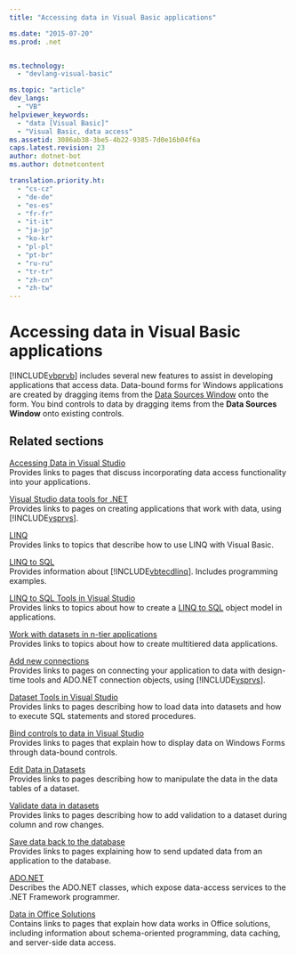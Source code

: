 ```yaml
---
title: "Accessing data in Visual Basic applications"

ms.date: "2015-07-20"
ms.prod: .net


ms.technology: 
  - "devlang-visual-basic"

ms.topic: "article"
dev_langs: 
  - "VB"
helpviewer_keywords: 
  - "data [Visual Basic]"
  - "Visual Basic, data access"
ms.assetid: 3086ab38-3be5-4b22-9385-7d0e16b04f6a
caps.latest.revision: 23
author: dotnet-bot
ms.author: dotnetcontent

translation.priority.ht: 
  - "cs-cz"
  - "de-de"
  - "es-es"
  - "fr-fr"
  - "it-it"
  - "ja-jp"
  - "ko-kr"
  - "pl-pl"
  - "pt-br"
  - "ru-ru"
  - "tr-tr"
  - "zh-cn"
  - "zh-tw"
---
```

# Accessing data in Visual Basic applications
[!INCLUDE[vbprvb](~/includes/vbprvb-md.md)] includes several new features to assist in developing applications that access data. Data-bound forms for Windows applications are created by dragging items from the [Data Sources Window](/visualstudio/data-tools/add-new-data-sources) onto the form. You bind controls to data by dragging items from the **Data Sources Window** onto existing controls.  
  
## Related sections  
 [Accessing Data in Visual Studio](/visualstudio/data-tools/)  
 Provides links to pages that discuss incorporating data access functionality into your applications.

 [Visual Studio data tools for .NET](/visualstudio/data-tools/visual-studio-data-tools-for-dotnet)  
 Provides links to pages on creating applications that work with data, using [!INCLUDE[vsprvs](~/includes/vsprvs-md.md)].  
  
 [LINQ](../../visual-basic/programming-guide/language-features/linq/index.md)  
 Provides links to topics that describe how to use LINQ with Visual Basic.  
  
 [LINQ to SQL](https://msdn.microsoft.com/library/bb386976)  
 Provides information about [!INCLUDE[vbtecdlinq](~/includes/vbtecdlinq-md.md)]. Includes programming examples.  
  
 [LINQ to SQL Tools in Visual Studio](/visualstudio/data-tools/linq-to-sql-tools-in-visual-studio2)  
 Provides links to topics about how to create a [LINQ to SQL](https://msdn.microsoft.com/library/bb386976) object model in applications.  
  
 [Work with datasets in n-tier applications](/visualstudio/data-tools/work-with-datasets-in-n-tier-applications)  
 Provides links to topics about how to create multitiered data applications.  
     
 [Add new connections](/visualstudio/data-tools/add-new-connections)  
 Provides links to pages on connecting your application to data with design-time tools and ADO.NET connection objects, using [!INCLUDE[vsprvs](~/includes/vsprvs-md.md)].  

 [Dataset Tools in Visual Studio](/visualstudio/data-tools/dataset-tools-in-visual-studio)  
 Provides links to pages describing how to load data into datasets and how to execute SQL statements and stored procedures.  
  
 [Bind controls to data in Visual Studio](/visualstudio/data-tools/bind-controls-to-data-in-visual-studio)  
 Provides links to pages that explain how to display data on Windows Forms through data-bound controls.  
  
 [Edit Data in Datasets](/visualstudio/data-tools/edit-data-in-datasets)  
 Provides links to pages describing how to manipulate the data in the data tables of a dataset.  
  
 [Validate data in datasets](/visualstudio/data-tools/validate-data-in-datasets)  
 Provides links to pages describing how to add validation to a dataset during column and row changes.  
  
 [Save data back to the database](/visualstudio/data-tools/save-data-back-to-the-database)  
 Provides links to pages explaining how to send updated data from an application to the database.  
  
 [ADO.NET](https://msdn.microsoft.com/library/e80y5yhx.aspx)  
 Describes the ADO.NET classes, which expose data-access services to the .NET Framework programmer.

 [Data in Office Solutions](https://msdn.microsoft.com/library/xx069ybh)  
 Contains links to pages that explain how data works in Office solutions, including information about schema-oriented programming, data caching, and server-side data access.
